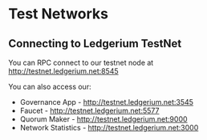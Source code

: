 Test Networks
=============

Connecting to Ledgerium TestNet
-------------------------------

You can RPC connect to our testnet node at
http://testnet.ledgerium.net:8545

You can also access our:

-   Governance App - http://testnet.ledgerium.net:3545
-   Faucet - http://testnet.ledgerium.net:5577
-   Quorum Maker - http://testnet.ledgerium.net:9000
-   Network Statistics - http://testnet.ledgerium.net:3000


